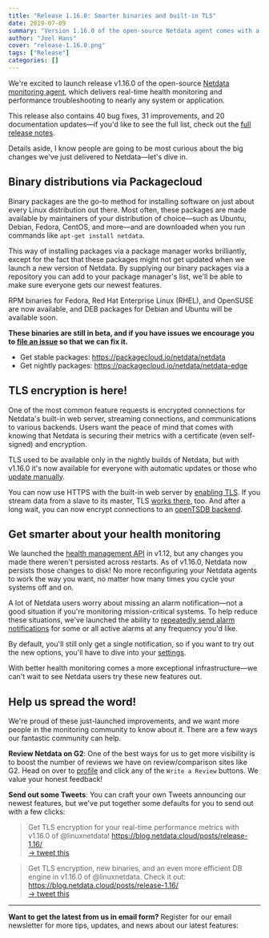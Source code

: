 ```yaml
---
title: "Release 1.16.0: Smarter binaries and built-in TLS"
date: 2019-07-09
summary: "Version 1.16.0 of the open-source Netdata agent comes with a ton of bugfixes, new TLS encryption, and better binaries for smooth installation with package managers."
author: "Joel Hans"
cover: "release-1.16.0.png"
tags: ["Release"]
categories: []
---
```


We're excited to launch release v1.16.0 of the open-source [Netdata monitoring agent](https://github.com/netdata/netdata/), which delivers real-time health monitoring and performance troubleshooting to nearly any system or application.

This release also contains 40 bug fixes, 31 improvements, and 20 documentation updates—if you'd like to see the full list, check out the [full release notes](https://github.com/netdata/netdata/releases/tag/v1.16.0).

Details aside, I know people are going to be most curious about the big changes we've just delivered to Netdata—let's dive in.

<!--more-->

## Binary distributions via Packagecloud

Binary packages are the go-to method for installing software on just about every Linux distribution out there. Most often, these packages are made available by maintainers of your distribution of choice—such as Ubuntu, Debian, Fedora, CentOS, and more—and are downloaded when you run commands like `apt-get install netdata`.

This way of installing packages via a package manager works brilliantly, except for the fact that these packages might not get updated when we launch a new version of Netdata. By supplying our binary packages via a repository you can add to your package manager's list, we'll be able to make sure everyone gets our newest features.

RPM binaries for Fedora, Red Hat Enterprise Linux (RHEL), and OpenSUSE are now available, and DEB packages for Debian and Ubuntu will be available soon.

**These binaries are still in beta, and if you have issues we encourage you to [file an issue](https://github.com/netdata/netdata/issues) so that we can fix it.**

- Get stable packages: https://packagecloud.io/netdata/netdata
- Get nightly packages: https://packagecloud.io/netdata/netdata-edge


## TLS encryption is here!

One of the most common feature requests is encrypted connections for Netdata's built-in web server, streaming connections, and communications to various backends. Users want the peace of mind that comes with knowing that Netdata is securing their metrics with a certificate (even self-signed) and encryption.

TLS used to be available only in the nightly builds of Netdata, but with v1.16.0 it's now available for everyone with automatic updates or those who [update manually](https://docs.netdata.cloud/packaging/installer/update/).

You can now use HTTPS with the built-in web server by [enabling TLS](https://docs.netdata.cloud/web/server/#enabling-tls-support). If you stream data from a slave to its master, TLS [works there](https://docs.netdata.cloud/streaming/#securing-the-communication), too. And after a long wait, you can now encrypt connections to an [openTSDB backend](https://docs.netdata.cloud/backends/opentsdb/#https).


## Get smarter about your health monitoring

We launched the [health management API](https://docs.netdata.cloud/web/api/health/#health-management-api) in v1.12, but any changes you made there weren't persisted across restarts. As of v1.16.0, Netdata now persists those changes to disk! No more reconfiguring your Netdata agents to work the way you want, no matter how many times you cycle your systems off and on.

A lot of Netdata users worry about missing an alarm notification—not a good situation if you're monitoring mission-critical systems. To help reduce these situations, we've launched the ability to [repeatedly send alarm notifications](https://docs.netdata.cloud/health/#alarm-line-repeat) for some or all active alarms at any frequency you'd like.

By default, you'll still only get a single notification, so if you want to try out the new options, you'll have to dive into your [settings](https://docs.netdata.cloud/health/#alarm-line-repeat).

With better health monitoring comes a more exceptional infrastructure—we can't wait to see Netdata users try these new features out.


## Help us spread the word!

We're proud of these just-launched improvements, and we want more people in the monitoring community to know about it. There are a few ways our fantastic community can help.

**Review Netdata on G2**: One of the best ways for us to get more visibility is to boost the number of reviews we have on review/comparison sites like G2. Head on over to [profile](https://www.g2.com/products/netdata/reviews) and click any of the `Write a Review` buttons. We value your honest feedback!

**Send out some Tweets**: You can craft your own Tweets announcing our newest features, but we've put together some defaults for you to send out with a few clicks:

> Get TLS encryption for your real-time performance metrics with v1.16.0 of @linuxnetdata! https://blog.netdata.cloud/posts/release-1.16/ <br />
> [&rarr; tweet this](https://twitter.com/home?status=Get%20TLS%20encryption%20for%20your%20real-time%20performance%20metrics%20with%20v1.16.0%20of%20Netdata!%20https%3A//blog.netdata.cloud/posts/release-1.16/)

> Get TLS encryption, new binaries, and an even more efficient DB engine in v1.16.0 of @linuxnetdata. Check it out: https://blog.netdata.cloud/posts/release-1.16/ <br />
> [&rarr; tweet this](https://twitter.com/home?status=Get%20TLS%20encryption,%20new%20binaries,%20and%20an%20even%20more%20efficient%20DB%20engine%20in%20v1.16.0%20of%20%40linuxnetdata.%20Check%20it%20out%3A%20https%3A//blog.netdata.cloud/posts/release-1.16/)

---

**Want to get the latest from us in email form?** Register for our email newsletter for more tips, updates, and news about our latest features:

<script charset="utf-8" type="text/javascript" src="//js.hsforms.net/forms/shell.js"></script>
<script>
  hbspt.forms.create({
    portalId: "4567453",
    formId: "6a20deb5-a1e6-4312-9c4d-f6862f947fe0"
});
</script>